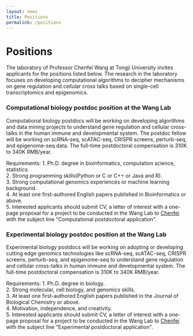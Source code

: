 ```yaml
---
layout: news
title: Positions
permalink: /positions
---
```


# Positions

The laboratory of Professor Chenfei Wang at Tongji University invites applicants for the positions listed below. The research in the laboratory focuses on developing computational algorithms to decipher mechanisms on gene regulation and cellular cross talks based on single-cell transcriptomics and epigenomics. 

### Computational biology postdoc position at the Wang Lab
Computational biology postdocs will be working on developing algorithms and data mining projects to understand gene regulation and cellular cross-talks in the human immune and developmental system. The postdoc fellow will be working on scRNA-seq, scATAC-seq, CRISPR screens, perturb-seq, and epigenome-seq data. The full-time postdoctoral compensation is 310K to 340K RMB/year.

Requirements:
    1. Ph.D. degree in bioinformatics, computation science, statistics.   
    2. Strong programming skills(Python or C or C++ or Java and R).   
    3. Strong computational genomics experiences or machine learning background.   
    4. At least one first-authored English papers published in Bioinformatics or above.   
    5. Interested applicants should submit CV, a letter of interest with a one-page proposal for a project to be conducted in the Wang Lab to [Chenfei](mailto:08chenfeiwang@tongji.edu.cn)  with the subject line "Computational postdoctoral application".   

### Experimental biology postdoc position at the Wang Lab
Experimental biology postdocs will be working on adopting or developing cutting edge genomics technologies like scRNA-seq, scATAC-seq, CRISPR screens, perturb-seq, and epigenome-seq to understand gene regulation and cellular cross-talks in human immune and developmental system. The full-time postdoctoral compensation is 310K to 340K RMB/year.

Requirements:
    1. Ph.D. degree in biology.   
    2. Strong molecular, cell biology, and genomics skills.   
    3. At least one first-authored English papers published in the Journal of Biological Chemistry or above.   
    4. Motivation, independence, and creativity.   
    5. Interested applicants should submit CV, a letter of interest with a one-page proposal for a project to be conducted in the Wang Lab to [Chenfei](mailto:08chenfeiwang@tongji.edu.cn)  with the subject line "Experimental postdoctoral application".   